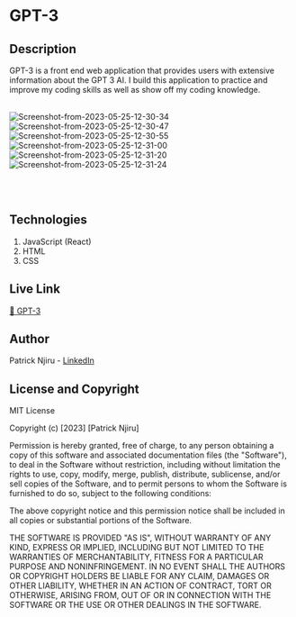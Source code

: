 # GPT-3 

## Description

GPT-3 is a front end web application that provides users with extensive information about the GPT 3 AI. I build this application to practice and improve my coding skills as well as show off my coding knowledge.
<br><br>

<img src="https://i.ibb.co/hZ5rFS8/Screenshot-from-2023-05-25-12-30-34.png" alt="Screenshot-from-2023-05-25-12-30-34" border="0">
<img src="https://i.ibb.co/Y2mWVcZ/Screenshot-from-2023-05-25-12-30-47.png" alt="Screenshot-from-2023-05-25-12-30-47" border="0">
<img src="https://i.ibb.co/fSzPP4b/Screenshot-from-2023-05-25-12-30-55.png" alt="Screenshot-from-2023-05-25-12-30-55" border="0">
<img src="https://i.ibb.co/tcXtzhf/Screenshot-from-2023-05-25-12-31-00.png" alt="Screenshot-from-2023-05-25-12-31-00" border="0">
<img src="https://i.ibb.co/MVw9PqH/Screenshot-from-2023-05-25-12-31-20.png" alt="Screenshot-from-2023-05-25-12-31-20" border="0">
<img src="https://i.ibb.co/g3BPS9d/Screenshot-from-2023-05-25-12-31-24.png" alt="Screenshot-from-2023-05-25-12-31-24" border="0">

<br><br>
## Technologies

1. JavaScript (React)
2. HTML
3. CSS

## Live Link
<a href="https://gpt-3ree.netlify.app"> 🔗 GPT-3 </a>

## Author
 Patrick Njiru - <a href='https://www.linkedin.com/in/patrick-njiru-7569241ba'> LinkedIn</a>

## License and Copyright

MIT License

Copyright (c) [2023] [Patrick Njiru]

Permission is hereby granted, free of charge, to any person obtaining a copy
of this software and associated documentation files (the "Software"), to deal
in the Software without restriction, including without limitation the rights
to use, copy, modify, merge, publish, distribute, sublicense, and/or sell
copies of the Software, and to permit persons to whom the Software is
furnished to do so, subject to the following conditions:

The above copyright notice and this permission notice shall be included in all
copies or substantial portions of the Software.

THE SOFTWARE IS PROVIDED "AS IS", WITHOUT WARRANTY OF ANY KIND, EXPRESS OR
IMPLIED, INCLUDING BUT NOT LIMITED TO THE WARRANTIES OF MERCHANTABILITY,
FITNESS FOR A PARTICULAR PURPOSE AND NONINFRINGEMENT. IN NO EVENT SHALL THE
AUTHORS OR COPYRIGHT HOLDERS BE LIABLE FOR ANY CLAIM, DAMAGES OR OTHER
LIABILITY, WHETHER IN AN ACTION OF CONTRACT, TORT OR OTHERWISE, ARISING FROM,
OUT OF OR IN CONNECTION WITH THE SOFTWARE OR THE USE OR OTHER DEALINGS IN THE
SOFTWARE.
